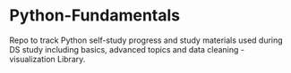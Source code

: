 # Python-Fundamentals
Repo to track Python self-study progress and study materials used during DS study including basics, advanced topics and data cleaning - visualization Library.

